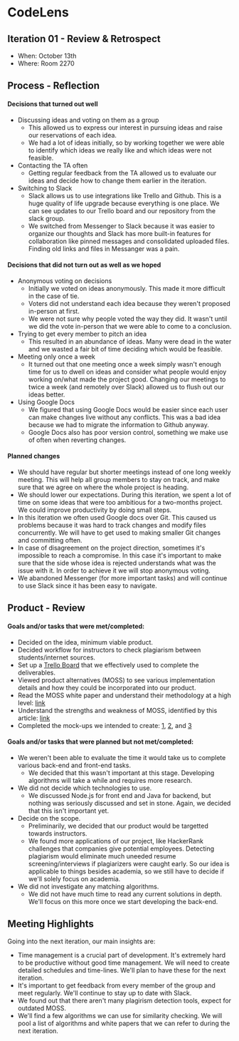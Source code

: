 # CodeLens

## Iteration 01 - Review & Retrospect

 * When: October 13th
 * Where: Room 2270

## Process - Reflection

#### Decisions that turned out well

* Discussing ideas and voting on them as a group
   * This allowed us to express our interest in pursuing ideas and raise our reservations of each idea.
   * We had a lot of ideas initially, so by working together we were able to identify which ideas we really like and which ideas were not feasible.
 * Contacting the TA often
   * Getting regular feedback from the TA allowed us to evaluate our ideas and decide how to change them earlier in the iteration.
 * Switching to Slack
   * Slack allows us to use integrations like Trello and Github. This is a huge quality of life upgrade because everything is one place. We can see updates to our Trello board and our repository from the slack group.
   * We switched from Messenger to Slack because it was easier to organize our thoughts and Slack has more built-in features for collaboration like pinned messages and consolidated uploaded files. Finding old links and files in Messanger was a pain.

#### Decisions that did not turn out as well as we hoped

 * Anonymous voting on decisions
   * Initially we voted on ideas anonymously. This made it more difficult in the case of tie.
   * Voters did not understand each idea because they weren't proposed in-person at first.
   * We were not sure why people voted the way they did. It wasn't until we did the vote in-person that we were able to come to a conclusion.
 * Trying to get every member to pitch an idea
   * This resulted in an abundance of ideas. Many were dead in the water and we wasted a fair bit of time deciding which would be feasible.
 * Meeting only once a week
   * It turned out that one meeting once a week simply wasn't enough time for us to dwell on ideas and consider what people would enjoy working on/what made the project good. Changing our meetings to twice a week (and remotely over Slack) allowed us to flush out our ideas better.
 * Using Google Docs
   * We figured that using Google Docs would be easier since each user can make changes live without any conflicts. This was a bad idea because we had to migrate the information to Github anyway.
   * Google Docs also has poor version control, something we make use of often when reverting changes. 

#### Planned changes
  
 * We should have regular but shorter meetings instead of one long weekly meeting. This will help all group members to stay on track, and make sure that we agree on where the whole project is heading.
 * We should lower our expectations. During this iteration, we spent a lot of time on some ideas that were too ambitious for a two-months project. We could improve productivity by doing small steps. 
 * In this iteration we often used Google docs over Git. This caused us problems because it was hard to track changes and modify files concurrently. We will have to get used to making smaller Git changes and committing often.
 * In case of disagreement on the project direction, sometimes it's impossible to reach a compromise. In this case it's important to make sure that the side whose idea is rejected understands what was the issue with it. In order to achieve it we will stop anonymous voting.
 * We abandoned Messenger (for more important tasks) and will continue to use Slack since it has been easy to navigate.

## Product - Review

#### Goals and/or tasks that were met/completed:

 * Decided on the idea, minimum viable product.
 * Decided workflow for instructors to check plagiarism between students/internet sources.
 * Set up a [Trello Board](https://trello.com/b/h5mS5J5d/csc301-team-01) that we effectively used to complete the deliverables.
 * Viewed product alternatives (MOSS) to see various implementation details and how they could be incorporated into our product.
 * Read the MOSS white paper and understand their methodology at a high level: [link](http://theory.stanford.edu/~aiken/publications/papers/sigmod03.pdf)
 * Understand the strengths and weakness of MOSS, identified by this article: [link](https://www3.nd.edu/~kwb/nsf-ufe/1110.pdf)
 * Completed the mock-ups we intended to create: [1](https://github.com/csc301-fall-2017/project-team-01/blob/master/designs/code_view.png?raw=true), [2](https://github.com/csc301-fall-2017/project-team-01/blob/master/designs/high_level.jpg?raw=true), and [3](https://github.com/csc301-fall-2017/project-team-01/blob/master/designs/ui_view.png?raw=true)

#### Goals and/or tasks that were planned but not met/completed:

 * We weren't been able to evaluate the time it would take us to complete various back-end and front-end tasks.
   * We decided that this wasn't important at this stage. Developing algorithms will take a while and requires more research.
 * We did not decide which technologies to use.
   * We discussed Node.js for front end and Java for backend, but nothing was seriously discussed and set in stone. Again, we decided that this isn't important yet.
 * Decide on the scope.
   * Preliminarily, we decided that our product would be targetted towards instructors.
   * We found more applications of our project, like HackerRank challenges that companies give potential employees. Detecting plagiarism would eliminate much uneeded resume screening/interviews if plagiarizers were caught early. So our idea is applicable to things besides academia, so we still have to decide if we'll solely focus on academia.
 * We did not investigate any matching algorithms.
   * We did not have much time to read any current solutions in depth. We'll focus on this more once we start developing the back-end.
 
## Meeting Highlights

Going into the next iteration, our main insights are:

 * Time management is a crucial part of development. It's extremely hard to be productive without good time management. We will need to create detailed schedules and time-lines. We'll plan to have these for the next iteration.
 * It's important to get feedback from every member of the group and meet regularly. We'll continue to stay up to date with Slack.
 * We found out that there aren't many plagirism detection tools, expect for outdated MOSS.
 * We'll find a few algorithms we can use for similarity checking. We will pool a list of algorithms and white papers that we can refer to during the next iteration.
